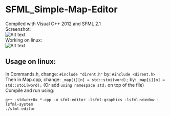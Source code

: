 SFML_Simple-Map-Editor
======================

Compiled with Visual C++ 2012 and SFML 2.1
<br/>
Screenshot:<br/>
![Alt text](http://i.imgur.com/tqg8kww.png "Screenshot without borders")
<br/>
Working on linux: <br/>
![Alt text](http://i.imgur.com/5H4YtvM.png "Xubuntu")

## Usage on linux:
In Commands.h, change:
` #include "dirent.h" `
by:
` #include <dirent.h> `
<br/>
Then in Map.cpp, change:
` _map[i][n] = std::stoi(word); `
by:
` _map[i][n] = std::stoi(word); `
(Or add `using namespace std;` on top of the file)
<br/>
Compile and run using:
```
g++ -std=c++0x *.cpp -o sfml-editor -lsfml-graphics -lsfml-window -lsfml-system
./sfml-editor
```